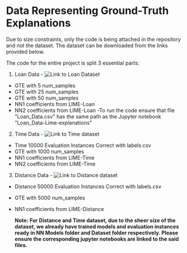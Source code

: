 # Data Representing Ground-Truth Explanations

Due to size constraints, only the code  is being attached in the repository and not the dataset. The dataset can be downloaded from the links provided below.

The code for the entire project is split 3 essential parts:

1) Loan Data - ![Link to Loan Dataset](https://drive.google.com/drive/folders/1_7hbPb8FQ488faesZVQDpWo9mxJrG5h4?usp=sharing)
- GTE with 5 num_samples
- GTE with 25 num_samples
- GTE with 50 num_samples
- NN1 coefficients from LIME-Loan
- NN2 coefficients from LIME-Loan
  -To run the code ensure that file "Loan_Data.csv" has the same path as the Jupyter notebook "Loan_Data-Lime-explanations"

2) Time Data - ![Link to Time dataset](https://drive.google.com/drive/folders/1_7hbPb8FQ488faesZVQDpWo9mxJrG5h4?usp=sharing)
- Time 10000 Evaluation Instances Correct with labels.csv
- GTE with 1000 num_samples
- NN1 coefficients from LIME-Time
- NN2 coefficients from LIME-Time


3) Distance Data - ![Link to Distance dataset](https://drive.google.com/drive/folders/1CUPRlrwuGYfecG1TToUX8AdHq-YjaYIe?usp=sharing)
- Distance 50000 Evaluation Instances Correct with labels.csv
- GTE with 5000 num_samples
- NN1 coefficients from LIME-Distance

  **Note: For Distance and Time dataset, due to the sheer size of the dataset, we already have trained models and evaluation instances ready in NN Models folder and Dataset folder respectively. Please ensure the corresponding jupyter notebooks are linked to the said files.**  
